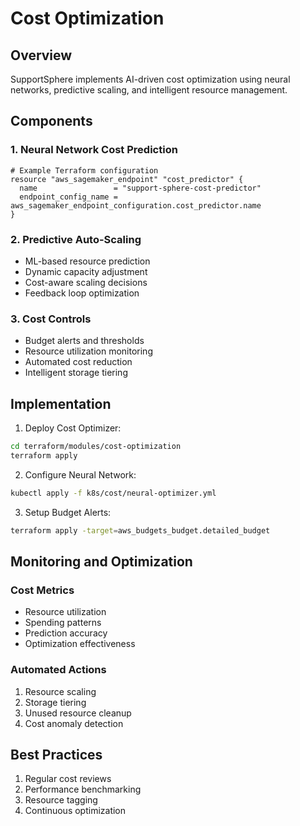 # Cost Optimization

## Overview
SupportSphere implements AI-driven cost optimization using neural networks, predictive scaling, and intelligent resource management.

## Components

### 1. Neural Network Cost Prediction
```hcl
# Example Terraform configuration
resource "aws_sagemaker_endpoint" "cost_predictor" {
  name                 = "support-sphere-cost-predictor"
  endpoint_config_name = aws_sagemaker_endpoint_configuration.cost_predictor.name
}
```

### 2. Predictive Auto-Scaling
- ML-based resource prediction
- Dynamic capacity adjustment
- Cost-aware scaling decisions
- Feedback loop optimization

### 3. Cost Controls
- Budget alerts and thresholds
- Resource utilization monitoring
- Automated cost reduction
- Intelligent storage tiering

## Implementation

1. Deploy Cost Optimizer:
```bash
cd terraform/modules/cost-optimization
terraform apply
```

2. Configure Neural Network:
```bash
kubectl apply -f k8s/cost/neural-optimizer.yml
```

3. Setup Budget Alerts:
```bash
terraform apply -target=aws_budgets_budget.detailed_budget
```

## Monitoring and Optimization

### Cost Metrics
- Resource utilization
- Spending patterns
- Prediction accuracy
- Optimization effectiveness

### Automated Actions
1. Resource scaling
2. Storage tiering
3. Unused resource cleanup
4. Cost anomaly detection

## Best Practices
1. Regular cost reviews
2. Performance benchmarking
3. Resource tagging
4. Continuous optimization
